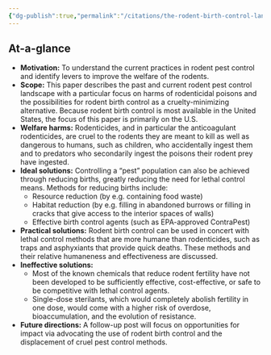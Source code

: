 ```yaml
---
{"dg-publish":true,"permalink":"/citations/the-rodent-birth-control-landscape-rethink-priorities/","tags":["rodents wild_animals"],"created":"2025-10-23T17:42:46.837+01:00","updated":"2025-10-23T18:12:10.263+01:00"}
---
```


## At-a-glance

*   **Motivation:** To understand the current practices in rodent pest control and identify levers to improve the welfare of the rodents.
*   **Scope:** This paper describes the past and current rodent pest control landscape with a particular focus on harms of rodenticidal poisons and the possibilities for rodent birth control as a cruelty-minimizing alternative. Because rodent birth control is most available in the United States, the focus of this paper is primarily on the U.S.
*   **Welfare harms:** Rodenticides, and in particular the anticoagulant rodenticides, are cruel to the rodents they are meant to kill as well as dangerous to humans, such as children, who accidentally ingest them and to predators who secondarily ingest the poisons their rodent prey have ingested.
*   **Ideal solutions:** Controlling a “pest” population can also be achieved through reducing births, greatly reducing the need for lethal control means. Methods for reducing births include:
    *   Resource reduction (by e.g. containing food waste)
    *   Habitat reduction (by e.g. filling in abandoned burrows or filling in cracks that give access to the interior spaces of walls)
    *   Effective birth control agents (such as EPA-approved ContraPest)
*   **Practical solutions:** Rodent birth control can be used in concert with lethal control methods that are more humane than rodenticides, such as traps and asphyxiants that provide quick deaths. These methods and their relative humaneness and effectiveness are discussed.
*   **Ineffective solutions:**
    *   Most of the known chemicals that reduce rodent fertility have not been developed to be sufficiently effective, cost-effective, or safe to be competitive with lethal control agents.
    *   Single-dose sterilants, which would completely abolish fertility in one dose, would come with a higher risk of overdose, bioaccumulation, and the evolution of resistance.
*   **Future directions:** A follow-up post will focus on opportunities for impact via advocating the use of rodent birth control and the displacement of cruel pest control methods.